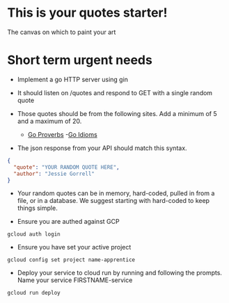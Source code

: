 # This is your quotes starter!

The canvas on which to paint your art

# Short term urgent needs
- Implement a go HTTP server using gin

- It should listen on /quotes and respond to GET with a single random quote

- Those quotes should be from the following sites. Add a minimum of 5 and a maximum of 20.
  - [Go Proverbs](https://go-proverbs.github.io) 
  -[Go Idioms](https://dmitri.shuralyov.com/idiomatic-go)

- The json response from your API should match this syntax.
```json
{
  "quote": "YOUR RANDOM QUOTE HERE",
  "author": "Jessie Gorrell"
}
```

- Your random quotes can be in memory, hard-coded, pulled in from a file, or in a database. We suggest starting with hard-coded to keep things simple.

- Ensure you are authed against GCP
```shell
gcloud auth login
```

- Ensure you have set your active project
```shell
gcloud config set project name-apprentice
```

- Deploy your service to cloud run by running and following the prompts. Name your service FIRSTNAME-service
```shell
gcloud run deploy
```
